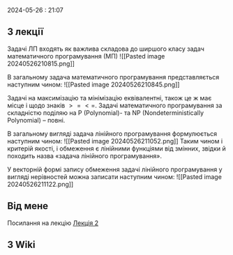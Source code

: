 2024-05-26 : 21:07

## З лекції 
Задачі ЛП входять як важлива складова до ширшого класу задач
математичного програмування (МП)
![[Pasted image 20240526210815.png]]

В загальному задача математичного програмування представляється
наступним чином:
![[Pasted image 20240526210845.png]]

Задачі на максимізацію та мінімізацію еквівалентні, також це ж має місце і
щодо знаків $>=  <=$.
Задачі математичного програмування за складністю поділяю
на P (Polynomial)- та NP (Nondeterministically Polynomial) – повні.

В загальному вигляді задача лінійного програмування формулюється
наступним чином:
![[Pasted image 20240526211052.png]]
Таким чином і критерій якості, і обмеження є лінійними функціями від
змінних, звідки й походить назва «задача лінійного програмування».

У векторній формі запису обмеження задачі лінійного програмування у
вигляді нерівностей можна записати наступним чином:
![[Pasted image 20240526211122.png]]
## Від мене
Посилання на лекцію [Лекція 2](https://vns.lpnu.ua/pluginfile.php?file=%2F970819%2Fmod_resource%2Fcontent%2F3%2F%D0%9A%D0%BE%D0%BD%D1%81%D0%BF%D0%B5%D0%BA%D1%82%20%D0%BB%D0%B5%D0%BA%D1%86%D1%96%D0%B9%20%D0%B4%D0%BE%20%D1%82%D0%B5%D0%BC%D0%B8%202_.pdf)

## З Wiki
